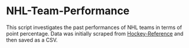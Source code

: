 # NHL-Team-Performance

This script investigates the past performances of NHL teams in terms of point percentage. Data was initially scraped from [Hockey-Reference](https://www.hockey-reference.com/) and then saved as a CSV. 
